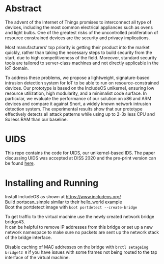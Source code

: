 # Abstract

The advent of the Internet of Things promises to interconnect all type of devices, including the most common
electrical appliances such as ovens and light bulbs. One of the greatest risks of the uncontrolled proliferation of resource constrained devices are the security and privacy implications.

Most manufacturers’ top priority is getting their product into the market quickly, rather than taking the necessary steps
to build security from the start, due to high competitiveness of the field. Moreover, standard security tools are tailored to server-class machines and not directly applicable in the IoT domain.

To address these problems, we propose a lightweight, signature-based intrusion detection system for IoT to be able to run on resource-constrained devices. Our prototype is based on the IncludeOS unikernel, ensuring low resource utilization, high modularity, and a minimalist code surface. In particular, we evaluate the performance of our solution on x86 and ARM devices and compare it against Snort, a widely known network intrusion detection system. The experimental results show that our prototype effectively detects all attack patterns while using up to 2-3x less CPU and 8x less RAM than our baseline.

# UIDS

This repo contains the code for UIDS, our unikernel-based IDS. The paper discussing UIDS was accepted at DISS 2020 and the pre-print version can be found [here](http://homepage.tudelft.nl/8e79t/files/pre-print-diss2020.pdf).


# Installing and Running
Install IncludeOS as shown at https://www.includeos.org/  
Build portscan\_simple similar to their hello\_world example  
Boot the portdetect image with `boot portdetect --create-bridge`  

To get traffic to the virtual machine use the newly created network bridge bridge43.  
It can be helpful to remove IP addresses from this bridge or set up a new network namespace to make sure no packets are sent up the network stack of the bridge interface.  

Disable caching of MAC addresses on the bridge with `brctl setageing bridge43 0` if you have issues with some frames not being routed to the tap interface of the virtual machine.

